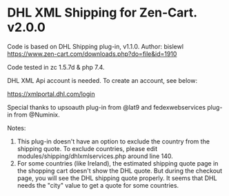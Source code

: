 # DHL XML Shipping for Zen-Cart. v2.0.0
Code is based on DHL Shipping plug-in, v1.1.0. Author: bislewl
https://www.zen-cart.com/downloads.php?do=file&id=1910

Code tested in zc 1.5.7d & php 7.4.

DHL XML Api account is needed. To create an account, see below: 

https://xmlportal.dhl.com/login

Special thanks to upsoauth plug-in from @lat9 and fedexwebservices plug-in from @Numinix. 

Notes: 
1) This plug-in doesn't have an option to exclude the country from the shipping quote. To exclude countries, please edit modules/shipping/dhlxmlservices.php around line 140.
2) For some countries (like Ireland), the estimated shipping quote page in the shopping cart doesn't show the DHL quote. But during the checkout page, you will see the DHL shipping quote properly. It seems that DHL needs the "city" value to get a quote for some countries. 
